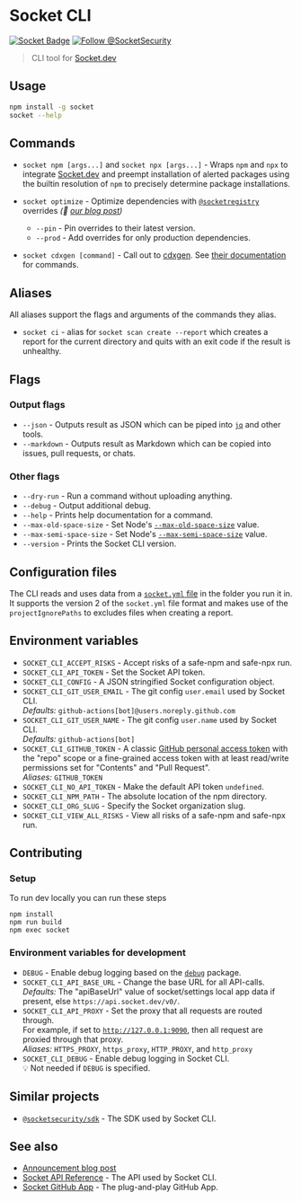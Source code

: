 # Socket CLI

[![Socket Badge](https://socket.dev/api/badge/npm/package/socket)](https://socket.dev/npm/package/socket)
[![Follow @SocketSecurity](https://img.shields.io/twitter/follow/SocketSecurity?style=social)](https://twitter.com/SocketSecurity)

> CLI tool for [Socket.dev]

## Usage

```bash
npm install -g socket
socket --help
```

## Commands

- `socket npm [args...]` and `socket npx [args...]` - Wraps `npm` and `npx` to
  integrate [Socket.dev] and preempt installation of alerted packages using the
  builtin resolution of `npm` to precisely determine package installations.

- `socket optimize` - Optimize dependencies with
  [`@socketregistry`](https://github.com/SocketDev/socket-registry) overrides
  _(👀 [our blog post](https://socket.dev/blog/introducing-socket-optimize))_

  - `--pin` - Pin overrides to their latest version.
  - `--prod` - Add overrides for only production dependencies.

- `socket cdxgen [command]` - Call out to
  [cdxgen](https://cyclonedx.github.io/cdxgen/#/?id=getting-started). See
  [their documentation](https://cyclonedx.github.io/cdxgen/#/CLI?id=getting-help)
  for commands.

## Aliases

All aliases support the flags and arguments of the commands they alias.

- `socket ci` - alias for `socket scan create --report` which creates a report for the current directory and quits with an exit code if the result is unhealthy.

## Flags

### Output flags

- `--json` - Outputs result as JSON which can be piped into [`jq`](https://stedolan.github.io/jq/) and other tools.
- `--markdown` - Outputs result as Markdown which can be copied into issues, pull requests, or chats.

### Other flags

- `--dry-run` - Run a command without uploading anything.
- `--debug` - Output additional debug.
- `--help` - Prints help documentation for a command.
- `--max-old-space-size` - Set Node's [`--max-old-space-size`](https://nodejs.org/api/cli.html#--max-old-space-sizesize-in-mib) value.
- `--max-semi-space-size` - Set Node's [`--max-semi-space-size`](https://nodejs.org/api/cli.html#--max-semi-space-sizesize-in-mib) value.
- `--version` - Prints the Socket CLI version.

## Configuration files

The CLI reads and uses data from a
[`socket.yml` file](https://docs.socket.dev/docs/socket-yml) in the folder you
run it in. It supports the version 2 of the `socket.yml` file format and makes
use of the `projectIgnorePaths` to excludes files when creating a report.

## Environment variables

- `SOCKET_CLI_ACCEPT_RISKS` - Accept risks of a safe-npm and safe-npx run.
- `SOCKET_CLI_API_TOKEN` - Set the Socket API token.
- `SOCKET_CLI_CONFIG` - A JSON stringified Socket configuration object.
- `SOCKET_CLI_GIT_USER_EMAIL` - The git config `user.email` used by Socket CLI.<br>
  *Defaults:* `github-actions[bot]@users.noreply.github.com`<br>
- `SOCKET_CLI_GIT_USER_NAME` - The git config `user.name` used by Socket CLI.<br>
  *Defaults:* `github-actions[bot]`<br>
- `SOCKET_CLI_GITHUB_TOKEN` - A classic [GitHub personal access token](https://docs.github.com/en/authentication/keeping-your-account-and-data-secure/managing-your-personal-access-tokens) with the "repo" scope or a fine-grained access token with at least read/write permissions set for "Contents" and "Pull Request".<br>
  *Aliases:* `GITHUB_TOKEN`<br>
- `SOCKET_CLI_NO_API_TOKEN` - Make the default API token `undefined`.
- `SOCKET_CLI_NPM_PATH` - The absolute location of the npm directory.
- `SOCKET_CLI_ORG_SLUG` - Specify the Socket organization slug.
- `SOCKET_CLI_VIEW_ALL_RISKS` - View all risks of a safe-npm and safe-npx run.

## Contributing

### Setup

To run dev locally you can run these steps

```
npm install
npm run build
npm exec socket
```

### Environment variables for development

- `DEBUG` - Enable debug logging based on the [`debug`](https://socket.dev/npm/package/debug) package.
- `SOCKET_CLI_API_BASE_URL` - Change the base URL for all API-calls.<br>
  *Defaults:* The "apiBaseUrl" value of socket/settings local app data if present, else `https://api.socket.dev/v0/`.<br>
- `SOCKET_CLI_API_PROXY` - Set the proxy that all requests are routed through.<br>
  For example, if set to [`http://127.0.0.1:9090`](https://docs.proxyman.io/troubleshooting/couldnt-see-any-requests-from-3rd-party-network-libraries), then all request are proxied through that proxy.<br>
  *Aliases:* `HTTPS_PROXY`, `https_proxy`, `HTTP_PROXY`, and `http_proxy`<br>
- `SOCKET_CLI_DEBUG` - Enable debug logging in Socket CLI.<br>
  :bulb: Not needed if `DEBUG` is specified.

## Similar projects

- [`@socketsecurity/sdk`](https://github.com/SocketDev/socket-sdk-js) - The SDK used by Socket CLI.

## See also

- [Announcement blog post](https://socket.dev/blog/announcing-socket-cli-preview)
- [Socket API Reference](https://docs.socket.dev/reference) - The API used by Socket CLI.
- [Socket GitHub App](https://github.com/apps/socket-security) - The plug-and-play GitHub App.

[Socket.dev]: https://socket.dev/
